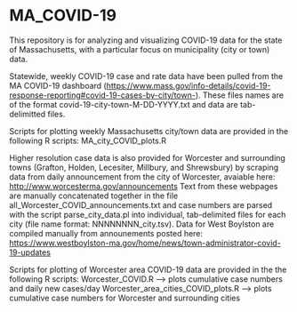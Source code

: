 # MA_COVID-19

This repository is for analyzing and visualizing COVID-19 data for the state of Massachusetts, with a particular focus on municipality (city or town) data.

Statewide, weekly COVID-19 case and rate data have been pulled from the MA COVID-19 dashboard (https://www.mass.gov/info-details/covid-19-response-reporting#covid-19-cases-by-city/town-). These files names are of the format covid-19-city-town-M-DD-YYYY.txt and data are tab-delimitted files.

Scripts for plotting weekly Massachusetts city/town data are provided in the following R scripts:
MA_city_COVID_plots.R

Higher resolution case data is also provided for Worcester and surrounding towns (Grafton, Holden, Lecesiter, Millbury, and Shrewsbury) by scraping data from daily announcement from the city of Worcester, avaiable here: http://www.worcesterma.gov/announcements
Text from these webpages are manually concatenated together in the file all_Worcester_COVID_announcements.txt and case numbers are parsed with the script parse_city_data.pl into individual, tab-delimited files for each city (file name format: NNNNNNNN_city.tsv). Data for West Boylston are compiled manually from announements posted here: https://www.westboylston-ma.gov/home/news/town-administrator-covid-19-updates

Scripts for plotting of Worcester area COVID-19 data are provided in the the following R scripts:
Worcester_COVID.R --> plots cumulative case numbers and daily new cases/day
Worcester_area_cities_COVID_plots.R --> plots cumulative case numbers for Worcester and surrounding cities

